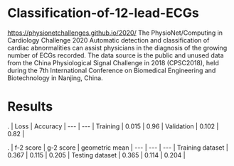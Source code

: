 # Classification-of-12-lead-ECGs
https://physionetchallenges.github.io/2020/
The PhysioNet/Computing in Cardiology Challenge 2020
Automatic detection and classification of cardiac abnormalities can assist physicians in the diagnosis of the growing number of ECGs recorded.
The data source is the public and unused data from the China Physiological Signal Challenge in 2018 (CPSC2018), held during the 7th International Conference on Biomedical Engineering and Biotechnology in Nanjing, China.


# Results


. | Loss | Accuracy |
--- | --- | 
Training  | 0.015 | 0.96 |
Validation  | 0.102 | 0.82 |


. | f-2 score  | g-2 score | geometric mean |
--- | --- | --- | 
Training dataset  | 0.367 | 0.115 |  0.205 | 
Testing dataset  | 0.365 | 0.114 |  0.204 |
